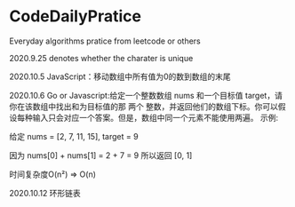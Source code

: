 # CodeDailyPratice
Everyday algorithms pratice from leetcode or others

2020.9.25 denotes whether the charater is unique 

2020.10.5 JavaScript：移动数组中所有值为0的数到数组的末尾

2020.10.6 Go or Javascript:给定一个整数数组 nums 和一个目标值 target，请你在该数组中找出和为目标值的那 两个 整数，并返回他们的数组下标。你可以假设每种输入只会对应一个答案。但是，数组中同一个元素不能使用两遍。
示例:

给定 nums = [2, 7, 11, 15], target = 9

因为 nums[0] + nums[1] = 2 + 7 = 9
所以返回 [0, 1]

时间复杂度O(n²) => O(n)

2020.10.12 环形链表
